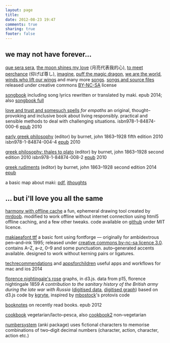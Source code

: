 ```yaml
---
layout: page
title:
date: 2012-08-23 19:47
comments: true
sharing: true
footer: false
---
```

## we may not have forever…

<div id="forever"></div>

[que sera sera][], [the moon shines my love][] (月亮代表我的心), [to meet perchance][] (仰げば尊し), [imagine][], [puff the magic dragon][], [we are the world][], [winds who lift our wings][] and many more [songs][]. [songs and source files][song source files] released under creative commons [BY-NC-SA] license

[imagine]: https://soundcloud.com/makiaea/imagine-john-lennon-cover-makiaea-vocal-and-piano
[puff the magic dragon]: https://soundcloud.com/makiaea/puff-the-magic-dragon
[to meet perchance]: https://soundcloud.com/makiaea/to-meet-perchance-vocal-and-piano
[the moon shines my love]: https://soundcloud.com/makiaea/the-moon-shines-my-love-teresa-teng-cover-vocal-and-piano
[que sera sera]: https://soundcloud.com/makiaea/que-sera-sera-doris-day-cover-makiaea-vocal-solo
[we are the world]: https://soundcloud.com/makiaea/we-are-the-world-michael-jackson-usa-for-africa-cover-vocal
[winds who lift our wings]: https://soundcloud.com/makiaea/winds-who-lift-our-wings-bette-midler-cover-wind-beneath-my-wings-vocal
[song source files]: https://drive.google.com/folderview?id=0B-f1yUq6EItHV0YwWU5YNmY4Znc&usp=sharing
[BY-NC-SA]: http://creativecommons.org/licenses/by-nc-sa/4.0/

[songbook][makiaeasongbook] including song lyrics rewritten or translated by maki. epub 2014; also [songbook full][makiaeasongbook2]

[songs]: https://soundcloud.com/makiaea
[makiaeasongbook]: https://www.dropbox.com/s/hd1tds3pt4dzuow/20131119songbook.epub
[makiaeasongbook2]: https://www.dropbox.com/s/1nddqb5r0ovgc8o/20131119songbook-2.epub
[makiaeasongbookaudio]: https://www.dropbox.com/s/el5crshnmh0tww7/20131119songbook-2-audio.epub

[love and trust and somesuch spells][somesuch] *for empaths* an original, thought–provoking and inclusive book about living responsibly. practical and sensible methods to deal with challenging situations. isbn978-1-84874-000-6 [epub][somesuchepub] 2010

[somesuch]: http://makiaea.org/read/somesuch.html
[somesuchepub]: http://dl.getdropbox.com/u/2891399/press/somesuch/20120112makiaeasomesuch.epub

[early greek philosophy][] (editor) by burnet, john 1863–1928 fifth edition 2010 isbn978-1-84874-004-4 [epub][earlygreekphilosophy] 2010

[early greek philosophy]: http://makiaea.org/read/earlygreekphilosophy.html
[earlygreekphilosophy]: http://dl.dropbox.com/u/2891399/press/burnet/earlygreekphilosophy/earlygreekphilosophy.epub

[greek philosophy: thales to plato][greek philosophy] (editor) by burnet, john 1863–1928 second edition 2010 isbn978-1-84874-008-2 [epub][greekphilosophy] 2010

[greek philosophy]: http://makiaea.org/read/greekphilosophy.html
[greekphilosophy]: http://dl.dropbox.com/u/2891399/press/burnet/greekphilosophy/greekphilosophy.epub

[greek rudiments][greekrudiments] (editor) by burnet, john 1863–1928 second edition 2014 [epub][greekrudiments]

[greek rudiments]: http://makiaea.org/read/greekrudiments.html
[greekrudiments]: https://www.dropbox.com/s/6olikluhjoa26j1/20140405greekrudiments.epub

a basic map about maki: [pdf][map-pdf], [ithoughts][map-ithoughts]

[map-ithoughts]: https://www.dropbox.com/s/1gwnlobxjbti9gt/20131210maki.itmz
[map-pdf]: https://www.dropbox.com/s/qek299tj89lh07y/20131210maki.pdf
[map-markdown]: https://www.dropbox.com/s/6yr7chr9q0l2xiw/20131210maki.markdown
[map-opml]: https://www.dropbox.com/s/8lxjeoenjaka1ur/20131210maki.opml

<div id="love"></div>

## … but i'll love you all the same

[harmony with offline cache][hoci] a fun, ephemeral drawing tool created by [mrdoob][]. modified to work offline without internet connection using html5 offline caching, and a few other tweaks. code available on [github][hoci code] under MIT licence.

[hoci]: http://makiaea.org/make/hoci.html
[mrdoob]: http://mrdoob.com/projects/harmony/
[hoci code]: https://github.com/makiaea/harmony

[makiaeafont ttf][] a basic font using fontforge — originally for ambidextrous pen–and–ink 1995; released under [creative commons by-nc-sa licence 3.0][cc]. contains A–Z, a–z, 0–9 and some punctuation. auto–generated accents available. designed to work without kerning pairs or ligatures.

[makiaeafont ttf]: http://dl.dropbox.com/u/2891399/Anki/makiaeakanjicantonese.media/makiaea2.ttf
[cc]: http://creativecommons.org/licenses/by-nc-sa/3.0/

[techrecommendations][] and [appsforchildren][] useful apps and workflows for mac and ios 2014

[techrecommendations]: http://makiaea.org/read/techrecommendations.html
[appsforchildren]: https://www.dropbox.com/s/27n49k6mg5q2iyo/20140929appsforchildren.pdf

[florence nightingale's rose][] graphs, in d3.js. data from p15, florence nightingale 1859 *A contribution to the sanitary history of the British army during the late war with Russia* ([digitised data][], [digitised graph][]) based on d3.js code by [kgryte][], inspired by [mbostock][]'s protovis code

[florence nightingale's rose]: http://makiaea.org/make/nightingales-rose/
[digitised data]: http://pds.lib.harvard.edu/pds/view/7420433?n=21&imagesize=2400&jp2Res=0.25&printThumbnails=no
[digitised graph]: http://pds.lib.harvard.edu/pds/view/7420433?n=25&imagesize=2400&jp2Res=0.25&printThumbnails=no
[kgryte]: https://github.com/kgryte/gists/tree/master/d3/nightingales-rose
[mbostock]: http://mbostock.github.io/protovis/ex/crimea-rose.html

[booknotes][makiaeabooknotes] on recently read books. epub 2012

[makiaeabooknotes]: https://www.dropbox.com/s/eoy73gr11507z0s/20140321booknotes.epub

[cookbook][makiaeacookbook] vegetarian/lacto–pesca, also [cookbook2][makiaeacookbook2] non–vegetarian

[makiaeacookbook]: https://www.dropbox.com/s/6f9446dkwdts45p/20140321cookbook.epub
[makiaeacookbook2]: https://www.dropbox.com/s/a903vkrek3zbia8/20140321cookbook-2.epub

[numbersystem][makiaeanumbersystem] (anki package) uses fictional characters to memorise combinations of two–digit decimal numbers (character, action, character, action etc.)

[makiaeanumbersystem]: https://www.dropbox.com/s/cw7wj64hnubl0e4/20141021makiaeanumbersystem.apkg?dl=0

<a style="color:white" href='https://alpha.app.net/maki' rel='me'></a>



